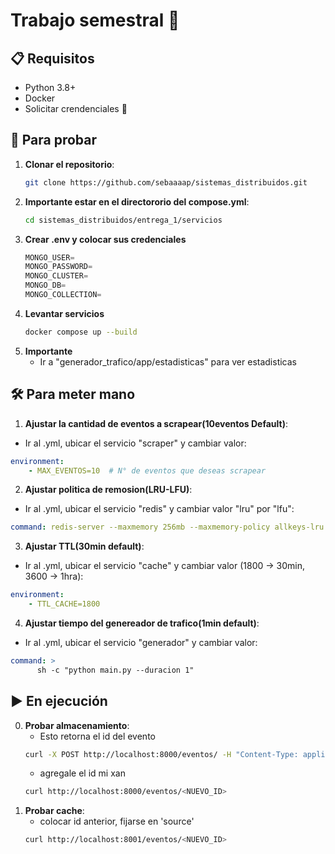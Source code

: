 # Trabajo semestral 🗿


## 📋 Requisitos
- Python 3.8+
- Docker
- Solicitar crendenciales 🥵

## 🚄 Para probar 
1. **Clonar el repositorio**:
   ```bash
   git clone https://github.com/sebaaaap/sistemas_distribuidos.git
   ```
2. **Importante estar en el directororio del compose.yml**:
    ```bash
    cd sistemas_distribuidos/entrega_1/servicios
    ```
3. **Crear .env y colocar sus credenciales**
   ```python
   MONGO_USER=
   MONGO_PASSWORD= 
   MONGO_CLUSTER=
   MONGO_DB=       
   MONGO_COLLECTION=
   ```
4. **Levantar servicios**
   ```bash
   docker compose up --build
   ```
5. **Importante**
   - Ir a "generador_trafico/app/estadisticas" para ver estadisticas



## 🛠️ Para meter mano 

1. **Ajustar la cantidad de eventos a scrapear(10eventos Default)**:
 - Ir al .yml, ubicar el servicio "scraper" y cambiar valor:
```docker-compose.yml
environment:  
    - MAX_EVENTOS=10  # N° de eventos que deseas scrapear
```
2. **Ajustar politica de remosion(LRU-LFU)**:
 - Ir al .yml, ubicar el servicio "redis" y cambiar valor "lru" por "lfu":
```docker-compose.yml
command: redis-server --maxmemory 256mb --maxmemory-policy allkeys-lru # allkeys-lfu
```
3. **Ajustar TTL(30min default)**:
 - Ir al .yml, ubicar el servicio "cache" y cambiar valor (1800 -> 30min, 3600 -> 1hra):
```docker-compose.yml
environment:
    - TTL_CACHE=1800
```

4. **Ajustar tiempo del genereador de trafico(1min default)**:
 - Ir al .yml, ubicar el servicio "generador" y cambiar valor:
```docker-compose.yml
command: >
      sh -c "python main.py --duracion 1" 
```



## ▶️ En ejecución
0. **Probar almacenamiento**:
    - Esto retorna el id del evento
    ```bash
    curl -X POST http://localhost:8000/eventos/ -H "Content-Type: application/json" -d '{"id": "alert-123","uuid": "f35d4177-ca17-4644-a20f-e3425d651178","country": "CI","city": "Malloco","street": "Los Aromos","location": {"x": -70.876047, "y": -33.614422},"type": "ROAD_CLOSED","subtype": "ROAD_CLOSED_EVENT","speed": 0,"roadType": 1,"inscale": false,"confidence": 0,"reliability": 6,"pubMillis": 1744739082000
    ```
    - agregale el id mi xan
    ```bash
    curl http://localhost:8000/eventos/<NUEVO_ID>
    ```
3. **Probar cache**:
    - colocar id anterior, fijarse en 'source'
    ```bash
    curl http://localhost:8001/eventos/<NUEVO_ID>
    ```